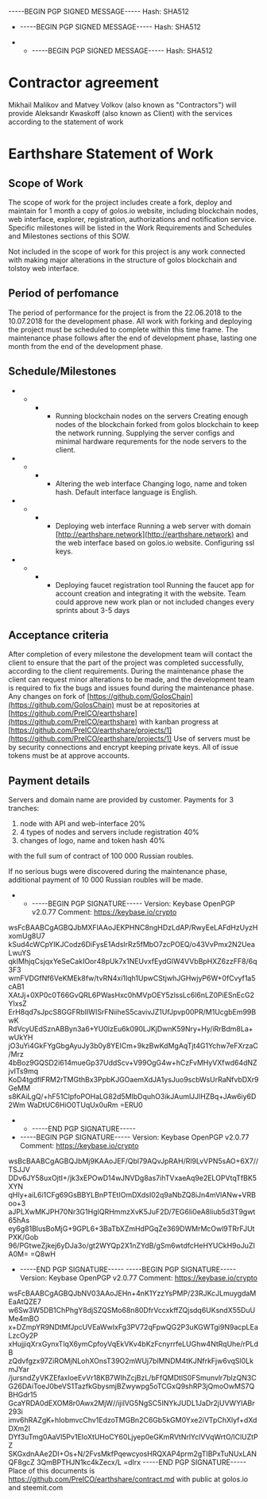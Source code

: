 -----BEGIN PGP SIGNED MESSAGE-----
Hash: SHA512

- -----BEGIN PGP SIGNED MESSAGE-----
Hash: SHA512

- - -----BEGIN PGP SIGNED MESSAGE-----
Hash: SHA512

#  Contractor agreement

Mikhail Malikov and Matvey Volkov (also known as "Contractors") will provide Aleksandr Kwaskoff (also known as Client) with the services according to the statement of work

# Earthshare Statement of Work

## Scope of Work

The scope of work for the project includes create a fork, deploy and maintain for 1 month a copy of golos.io website, including blockchain nodes, web interface, explorer, registration, authorizations and notification service. Specific milestones will be listed in the Work Requirements and Schedules and Milestones sections of this SOW.

Not included in the scope of work for this project is any work connected with making major alterations in the structure of golos blockchain and tolstoy web interface.

## Period of perfomance

The period of performance for the project is from the  22.06.2018 to the  10.07.2018  for the development phase. All work with forking and deploying the project must be scheduled to complete within this time frame. The maintenance phase follows after the end of development phase, lasting one month from the end of the development phase.

## Schedule/Milestones

- - - -   Running blockchain nodes on the servers Creating enough nodes of the blockchain forked from golos blockchain to keep the network running. Supplying the server configs and minimal hardware requrements for the node servers to the client.
    
- - - -   Altering the web interface Changing logo, name and token hash. Default interface language is English. 
    
- - - -   Deploying web interface Running a web server with domain  [http://earthshare.network](http://earthshare.network)  and the web interface based on golos.io website. Configuring ssl keys.
    
- - - -   Deploying faucet registration tool Running the faucet app for account creation and integrating it with the website. Team could approve new work plan or not included changes every sprints about 3-5 days

## Acceptance criteria

After completion of every milestone the development team will contact the client to ensure that the part of the project was completed successfully, according to the client requirements. During the maintenance phase the client can request minor alterations to be made, and the development team is required to fix the bugs and issues found during the maintenance phase. Any changes on fork of  [https://github.com/GolosChain](https://github.com/GolosChain)  must be at repositories at  [https://github.com/PreICO/earthshare](https://github.com/PreICO/earthshare)  with kanban progress at  [https://github.com/PreICO/earthshare/projects/1](https://github.com/PreICO/earthshare/projects/1)  Use of servers must be by security connections and encrypt keeping private keys. All of issue tokens must be at approve accounts.

## Payment details

Servers and domain name are provided by customer.  Payments for 3 tranches:

1.  node with API and web-interface 20%
2.  4 types of nodes and servers include registration 40%
3.  changes of logo, name and token hash 40%

with the full sum of contract of 100 000 Russian roubles.

If no serious bugs were discovered during the maintenance phase, additional payment of 10 000 Russian roubles will be made. 
- - -----BEGIN PGP SIGNATURE-----
Version: Keybase OpenPGP v2.0.77
Comment: https://keybase.io/crypto

wsFcBAABCgAGBQJbMXFlAAoJEKPHNC8ngHDzLdAP/RwyEeLAFdHzUyzHxomUg8U7
kSud4cWCpYIKJCodz6DiFysE1AdslrRz5fMbO7zcPOEQ/o43VvPmx2N2UeaLwuYS
qkIMhjqCsjqxYeSeCakIOor48pUk7x1NEUvxfEydGlW4VVbBpHXZ6zzFF8/6q3F3
wmFVDGfNf6VeKMEk8fw/tvRN4xi1Iqh1UpwCStjwhJGHwjyP6W+0fCvyf1a5cAB1
XAtJj+0XP0c0T66GvQRL6PWasHxc0hMVpOEY5zlssLc6l6nLZ0PiESnEcG2YIxsZ
ErH8qd7sJpcS8GGFRbIIWISrFNiiheS5cavivJZ1UfJpvp00PR/M1UcgbEm99BwK
RdVcyUEdSznABByn3a6+YU0lzEu6k090LJKjDwnK59Nry+Hy/iRrBdm8La+wUkYH
jO3uYi4GkFYgGbgAyuJy3b0y8YEICm+9kzBwKdMgAqTjt4G1Ychw7eFXrzaC/Mrz
4bBoz9GQSD2i614mueGp37UddScv+V99OgG4w+hCzFvMHyVXfwd64dNZjvITs9mq
KoD4tgdflFRM2rTMGthBx3PpbKJGOaemXdJA1ysJuo9scbWsUrRaNfvbDXr9GeMM
s8KAiLgQ/+hF51ClpfoPOHaLG82d5MIbDquhO3ikJAumlJJlHZBq+JAw6iy6D2Wm
WaDtUC6HiO0TUqUx0uRm
=ERU0
- - -----END PGP SIGNATURE-----
- -----BEGIN PGP SIGNATURE-----
Version: Keybase OpenPGP v2.0.77
Comment: https://keybase.io/crypto

wsBcBAABCgAGBQJbMj9KAAoJEF/Qbl79AQvJpRAH/Rl9LvVPN5sAO+6X7//TSJJV
DDv6JY58uxOjtI+/jk3xEPOwD14wJNVDg8as7ihTVxaeAq9e2ELOPVtqTfBK5XYN
qHIy+aiL6i1CFg69GsBBYLBnPTEtIOmDXdsI02q9aNbZQ8iJn4mVlANw+VRBoo+3
aJPLXwMKJPH70Nr3G1HgIQRHmmzXvK5JuF2D/7EG6Ii0eA8liub5d3T9gwt65hAs
ey6g81BlusBoMjG+9GPL6+3BaTbXZmHdPGqZe369DWMrMcOwl9TRrFJUtPXK/Gob
96/PGtweZjkej6yDJa3o/gt2WYQp2X1nZYdB/gSm6wtdfcHeHYUCkH9oJuZIA0M=
=Q8wH
- -----END PGP SIGNATURE-----
-----BEGIN PGP SIGNATURE-----
Version: Keybase OpenPGP v2.0.77
Comment: https://keybase.io/crypto

wsFcBAABCgAGBQJbNV03AAoJEHn+4nK1YzzYsPMP/23RJKcJLmuygdaMEaAtQZE7
w6Sw3W5DB1ChPhgY8djSZQSMo68n80DfrVccxkffZQjsdq6UKsndX55DuUMe4mBO
x+DZmpYR9NDtMfJpcUVEaWwIxFg3PV72qFpwQG2P3uKGWTgi9N9acpLEaLzcOy2P
xHujjiqXrxGynxTlqX6ymCpfoyVqEkVKv4bKzFcnyrrfeLUGhw4NtRqUhe/rPLdB
zQdvfgzx97ZiROMjNLohXOnsT39O2mWUj7bIMNDM4tKJNfrkFjw6vqSl0LkmJYar
/jursndZyVKZEfaxIoeEvVr18KB7WIhZcjBzL/bFfQMDtlS0FSmunvlr7blzQN3C
G26DAiToeJ0beVS1TazfkGbysmjBZwywpg5oTCGxQ9shRP3jQmoOwMS7QBHGdr15
GcaYRDA0dEXOM8r0Awx2MjW//ijilVG5NgSC5INYkJUDL1JaDr2jUVWYIABr293i
imv6hRAZgK+hIobmvcChv1EdzoTMGBn2C6Gb5kGM0Yxe2iVTpChXlyf+dXdDXm2I
DYf3uTmg0AaVl5Pv1EIoXtUHoCY60Ljyep0eGKmRVtNrlYclVVqWrtO/lClUZtPZ
SKGxdnAAe2DI+Os+N/2FvsMkfPqewcyosHRQXAP4prm2gTIBPxTuNUxLANQF8gcZ
3QmBPTHJN1kc4kZecx/L
=dIrx
-----END PGP SIGNATURE-----
Place of this documents is https://github.com/PreICO/earthshare/contract.md with public at golos.io and steemit.com
